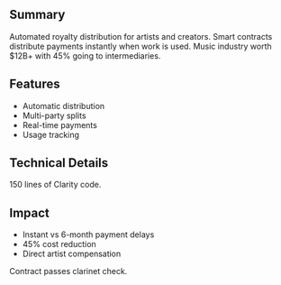## Summary

Automated royalty distribution for artists and creators. Smart contracts distribute payments instantly when work is used. Music industry worth $12B+ with 45% going to intermediaries.

## Features

- Automatic distribution
- Multi-party splits
- Real-time payments
- Usage tracking

## Technical Details

150 lines of Clarity code.

## Impact

- Instant vs 6-month payment delays
- 45% cost reduction
- Direct artist compensation

Contract passes clarinet check.
